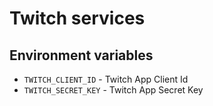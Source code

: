 # Twitch services

## Environment variables

- `TWITCH_CLIENT_ID` - Twitch App Client Id
- `TWITCH_SECRET_KEY` - Twitch App Secret Key

